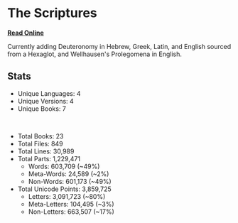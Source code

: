 # The Scriptures

**[Read Online](https://r-neal-kelly.github.io/the_scriptures/)**

Currently adding Deuteronomy in Hebrew, Greek, Latin, and English sourced from a Hexaglot, and Wellhausen's Prolegomena in English.

## Stats

- Unique Languages: 4
- Unique Versions: 4
- Unique Books: 7

<br>

- Total Books: 23
- Total Files: 849
- Total Lines: 30,989
- Total Parts: 1,229,471
    - Words: 603,709 (~49%)
    - Meta-Words: 24,589 (~2%)
    - Non-Words: 601,173 (~49%)
- Total Unicode Points: 3,859,725
    - Letters: 3,091,723 (~80%)
    - Meta-Letters: 104,495 (~3%)
    - Non-Letters: 663,507 (~17%)
